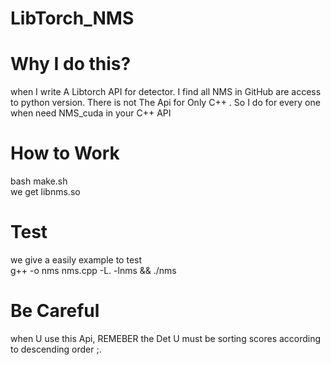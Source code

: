 # LibTorch_NMS
# Why I do this?

when I write A Libtorch API for detector. I find all NMS in GitHub are access to  python version. There is not The Api for Only C++ . So I do for every one when need NMS_cuda in your C++ API

# How to Work
bash make.sh  
we get libnms.so  

# Test
we give a easily example to test  
g++ -o nms  nms.cpp -L. -lnms && ./nms

# Be Careful 
when U use this Api, REMEBER the Det U must be sorting scores according to descending order ;.
